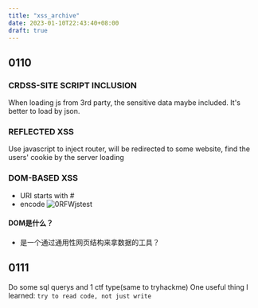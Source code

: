 ```yaml
---
title: "xss_archive"
date: 2023-01-10T22:43:40+08:00
draft: true
---
```


## 0110

### CRDSS-SITE SCRIPT INCLUSION

When loading js from 3rd party, the sensitive data maybe included.
It's better to load by json.

### REFLECTED XSS

Use javascript to inject router, will be redirected to some website, find the users' cookie by the server loading

### DOM-BASED XSS

- URI starts with #
- encode
    ![0RFWjstest](https://cdn.jsdelivr.net/gh/h3x311/upic@main/LC3/2023/0RFWjstest.png)
#### DOM是什么？

- 是一个通过通用性网页结构来拿数据的工具？

## 0111

Do some sql querys and 1 ctf type(same to tryhackme)
One useful thing I learned:
``` try to read code, not just write ```

